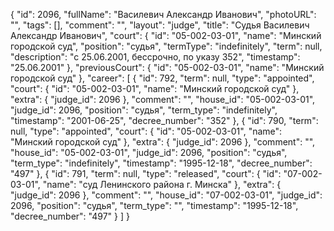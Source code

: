 {
    "id": 2096,
    "fullName": "Василевич Александр Иванович",
    "photoURL": "",
    "tags": [],
    "comment": "",
    "layout": "judge",
    "title": "Судья Василевич Александр Иванович",
    "court": {
        "id": "05-002-03-01",
        "name": "Минский городской суд",
        "position": "судья",
        "termType": "indefinitely",
        "term": null,
        "description": "c 25.06.2001, бессрочно, по указу 352",
        "timestamp": "25.06.2001"
    },
    "previousCourt": {
        "id": "05-002-03-01",
        "name": "Минский городской суд"
    },
    "career": [
        {
            "id": 792,
            "term": null,
            "type": "appointed",
            "court": {
                "id": "05-002-03-01",
                "name": "Минский городской суд"
            },
            "extra": {
                "judge_id": 2096
            },
            "comment": "",
            "house_id": "05-002-03-01",
            "judge_id": 2096,
            "position": "судья",
            "term_type": "indefinitely",
            "timestamp": "2001-06-25",
            "decree_number": "352"
        },
        {
            "id": 790,
            "term": null,
            "type": "appointed",
            "court": {
                "id": "05-002-03-01",
                "name": "Минский городской суд"
            },
            "extra": {
                "judge_id": 2096
            },
            "comment": "",
            "house_id": "05-002-03-01",
            "judge_id": 2096,
            "position": "судья",
            "term_type": "indefinitely",
            "timestamp": "1995-12-18",
            "decree_number": "497"
        },
        {
            "id": 791,
            "term": null,
            "type": "released",
            "court": {
                "id": "07-002-03-01",
                "name": "суд Ленинского района г. Минска"
            },
            "extra": {
                "judge_id": 2096
            },
            "comment": "",
            "house_id": "07-002-03-01",
            "judge_id": 2096,
            "position": "судья",
            "term_type": "",
            "timestamp": "1995-12-18",
            "decree_number": "497"
        }
    ]
}
